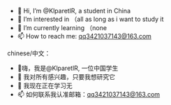 - 👋 Hi, I’m @KlparetlR, a student in China
- 👀 I’m interested in （all as long as i want to study it
- 🌱 I’m currently learning （none
- 📫 How to reach me: qq3421037143@163.com

<!---KlparetlR/KlparetlR is a ✨ special ✨ repository because its `README.md` (this file) appears on your GitHub profile.You can click the Preview link to take a look at your changes.--->

chinese/中文：

- 👋嗨，我是@KlparetlR, 一位中国学生
- 👀 我对所有感兴趣，只要我想研究它
- 🌱 我现在正在学习无
- 📫 如何联系我认准邮箱：qq3421037143@163.com
